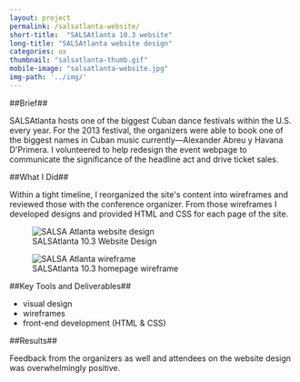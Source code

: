 ```yaml
---
layout: project
permalink: /salsatlanta-website/
short-title:  "SALSAtlanta 10.3 website"
long-title: "SALSAtlanta website design"
categories: ux
thumbnail: "salsatlanta-thumb.gif"
mobile-image: "salsatlanta-website.jpg"
img-path: '../img/'
---
```

##Brief##

SALSAtlanta hosts one of the biggest Cuban dance festivals within the U.S. every year. For the 2013 festival, the organizers were able to book one of the biggest names in Cuban music currently&mdash;Alexander Abreu y Havana D&apos;Primera. I volunteered to help redesign the event webpage to communicate the significance of the headline act and drive ticket sales. 

##What I Did##

Within a tight timeline, I reorganized the site's content into wireframes and reviewed those with the conference organizer. From those wireframes I developed designs and provided HTML and CSS for each page of the site. 


<figure>
<img src="{{ page.img-path }}salsatlanta-website.jpg" alt="SALSA Atlanta website design" />
<figcaption>
  SALSAtlanta 10.3 Website Design
</figcaption>
</figure>
<figure>
<img src="{{ page.img-path }}salsatlanta-wireframe-port.gif" alt="SALSA Atlanta wireframe" />

<figcaption>
  SALSAtlanta 10.3 homepage wireframe
</figcaption>
</figure>


##Key Tools and Deliverables##
<ul class="skill-pills">
<li>visual design</li>
<li>wireframes</li>
<li>front-end development (HTML &amp; CSS)
</li>
</ul> 

##Results##

Feedback from the organizers as well and attendees on the website design was overwhelmingly positive. 
